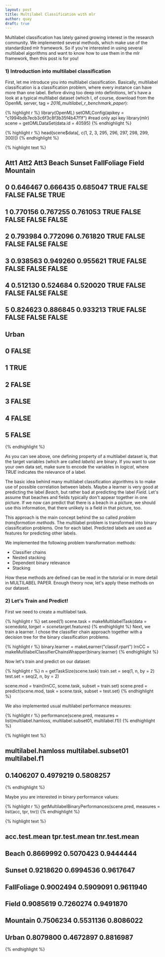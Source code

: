 ```yaml
---
layout: post
title: Multilabel Classification with mlr
author: quay
draft: true
---
```

Multilabel classification has lately gained growing interest in the research community. 
We implemented several methods, which make use of the standardized mlr framework. So if you're interested in using several multilabel algorithms and want to know how to use them in the mlr framework, then this post is for you!


<!--more-->
### 1) Introduction into multilabel classification
First, let me introduce you into multilabel classification. Basically, multilabel classification is a classification problem, where every instance can have more than one label. Before diving too deep into definitions, let's have a look at a typical multilabel dataset (which I, of course, download from the OpenML server, tag = *2016_multilabel_r_benchmark_paper*):


{% highlight r %}
library(OpenML)
setOMLConfig(apikey = "c1994bdb7ecb3c6f3c8f3b35f4b47f1f") #read only api key
library(mlr)
scene = getOMLDataSet(data.id = 40595)
{% endhighlight %}


{% highlight r %}
head(scene$data[, c(1, 2, 3, 295, 296, 297, 298, 299, 300)])
{% endhighlight %}



{% highlight text %}
##       Att1     Att2     Att3 Beach Sunset FallFoliage Field Mountain
## 0 0.646467 0.666435 0.685047  TRUE  FALSE       FALSE FALSE     TRUE
## 1 0.770156 0.767255 0.761053  TRUE  FALSE       FALSE FALSE    FALSE
## 2 0.793984 0.772096 0.761820  TRUE  FALSE       FALSE FALSE    FALSE
## 3 0.938563 0.949260 0.955621  TRUE  FALSE       FALSE FALSE    FALSE
## 4 0.512130 0.524684 0.520020  TRUE  FALSE       FALSE FALSE    FALSE
## 5 0.824623 0.886845 0.933213  TRUE  FALSE       FALSE FALSE    FALSE
##   Urban
## 0 FALSE
## 1  TRUE
## 2 FALSE
## 3 FALSE
## 4 FALSE
## 5 FALSE
{% endhighlight %}

As you can see above, one defining property of a multilabel dataset is, that the target variables (which are called *labels*) are binary. If you want to use your own data set, make sure to encode the variables in *logical*, where *TRUE* indicates the relevance of a label.

The basic idea behind many multilabel classification algorithms is to make use of possible correlation between labels. Maybe a learner is very good at predicting the label *Beach*, but rather bad at predicting the label *Field*. Let's assume that beaches and fields typically don't appear together in one picture.
If we now can predict that there is a beach in a picture, we should use this information, that there unlikely is a field in that picture, too.

This approach is the main concept behind the so called *problem transformation methods*. The multilabel problem is transformed into binary classification problems. One for each label. Predicted labels are used as features for predicting other labels.

We implemented the following problem transformation methods:

* Classifier chains 
* Nested stacking
* Dependent binary relevance 
* Stacking

How these methods are defined can be read in the tutorial or in more detail in MULTILABEL PAPER. Enough theory now, let's apply these methods on our dataset.

### 2) Let's Train and Predict!
First we need to create a multilabel task.

{% highlight r %}
set.seed(1)
scene.task = makeMultilabelTask(data = scene$data, target = scene$target.features)
{% endhighlight %}
Next, we train a learner. I chose the classifier chain approach together with a decision tree for the binary classification problems. 

{% highlight r %}
binary.learner = makeLearner("classif.rpart")
lrnCC = makeMultilabelClassifierChainsWrapper(binary.learner)
{% endhighlight %}

Now let's train and predict on our dataset:

{% highlight r %}
n = getTaskSize(scene.task)
train.set = seq(1, n, by = 2)
test.set = seq(2, n, by = 2)

scene.mod = train(lrnCC, scene.task, subset = train.set)
scene.pred = predict(scene.mod, task = scene.task, subset = test.set)
{% endhighlight %}

We also implemented usual multilabel performance measures:


{% highlight r %}
performance(scene.pred, measures = list(multilabel.hamloss, multilabel.subset01, multilabel.f1))
{% endhighlight %}



{% highlight text %}
##  multilabel.hamloss multilabel.subset01       multilabel.f1 
##           0.1406207           0.4979219           0.5808257
{% endhighlight %}

Maybe you are interested in binary performance values:

{% highlight r %}
getMultilabelBinaryPerformances(scene.pred, measures = list(acc, tpr, tnr))
{% endhighlight %}



{% highlight text %}
##             acc.test.mean tpr.test.mean tnr.test.mean
## Beach           0.8669992     0.5070423     0.9444444
## Sunset          0.9218620     0.6994536     0.9617647
## FallFoliage     0.9002494     0.5909091     0.9611940
## Field           0.9085619     0.7260274     0.9491870
## Mountain        0.7506234     0.5531136     0.8086022
## Urban           0.8079800     0.4672897     0.8816987
{% endhighlight %}

<!-- ### 3) A Small Benchmark -->
<!-- Now let's see in a (really small) benchmark experiment, if it really is beneficial to use predicted labels as features for other labels. Let us compare the performance of the classifier chains method with the binary relevance method (the binary relevance method does not use predicted labels as features). -->
<!-- ```{r} -->
<!-- lrnBR = makeMultilabelBinaryRelevanceWrapper(binary.learner) -->
<!-- learners = list(CC = lrnCC, BR = lrnBR) -->
<!-- benchmark(learners, scene.task) -->
<!-- ``` -->

























